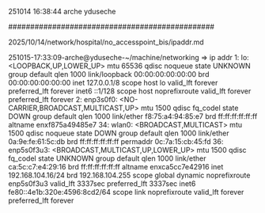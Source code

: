 251014
16:38:44
arche
yduseche

###############################################

2025/10/14/network/hospital/no_accesspoint_bis/ipaddr.md

251015-17:33:09-arche@yduseche-~/machine/networking
=> ip addr
1: lo: <LOOPBACK,UP,LOWER_UP> mtu 65536 qdisc noqueue state UNKNOWN group default qlen 1000
    link/loopback 00:00:00:00:00:00 brd 00:00:00:00:00:00
    inet 127.0.0.1/8 scope host lo
       valid_lft forever preferred_lft forever
    inet6 ::1/128 scope host noprefixroute 
       valid_lft forever preferred_lft forever
2: enp3s0f0: <NO-CARRIER,BROADCAST,MULTICAST,UP> mtu 1500 qdisc fq_codel state DOWN group default qlen 1000
    link/ether f8:75:a4:94:85:e7 brd ff:ff:ff:ff:ff:ff
    altname enxf875a49485e7
34: wlan0: <BROADCAST,MULTICAST> mtu 1500 qdisc noqueue state DOWN group default qlen 1000
    link/ether 0a:9e:fe:61:5c:db brd ff:ff:ff:ff:ff:ff permaddr 0c:7a:15:cb:45:fd
36: enp5s0f3u3: <BROADCAST,MULTICAST,UP,LOWER_UP> mtu 1500 qdisc fq_codel state UNKNOWN group default qlen 1000
    link/ether ca:5c:c7:e4:29:16 brd ff:ff:ff:ff:ff:ff
    altname enxca5cc7e42916
    inet 192.168.104.16/24 brd 192.168.104.255 scope global dynamic noprefixroute enp5s0f3u3
       valid_lft 3337sec preferred_lft 3337sec
    inet6 fe80::4e1b:320e:4596:8cd2/64 scope link noprefixroute 
       valid_lft forever preferred_lft forever

